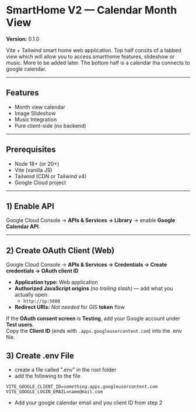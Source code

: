 # SmartHome V2 — Calendar Month View
**Version:** 0.1.0

Vite + Tailwind smart home web application. Top half consits of a tabbed view which will allow you to access smarthome features, slideshow or music. More to be added later. The bottom half is a calendar tha connects to google calendar.

---

## Features
- Month view calendar
- Image Slideshow
- Music Integration 
- Pure client-side (no backend)

---

## Prerequisites
- Node 18+ (or 20+)  
- Vite (vanilla JS)  
- Tailwind (CDN or Tailwind v4)  
- Google Cloud project

---

## 1) Enable API
Google Cloud Console → **APIs & Services → Library** → enable **Google Calendar API**.

---

## 2) Create OAuth Client (Web)
Google Cloud Console → **APIs & Services → Credentials → Create credentials → OAuth client ID**  
- **Application type:** Web application  
- **Authorized JavaScript origins** *(no trailing slash)* — add what you actually open:
  - `http://ip:5000`
- **Redirect URIs:** *Not needed* for GIS **token** flow

If the **OAuth consent screen** is **Testing**, add your Google account under **Test users**.  
Copy the **Client ID** (ends with `.apps.googleusercontent.com`) into the .env file.

## 3) Create .env File
- create a file called ".env" in the root folder
- add the following to the file
```
VITE_GOOGLE_CLIENT_ID=something.apps.googleusercontent.com
VITE_GOOGLE_LOGIN_EMAIL=name@mail.com
```
- Add your google calendar email and you client ID from step 2